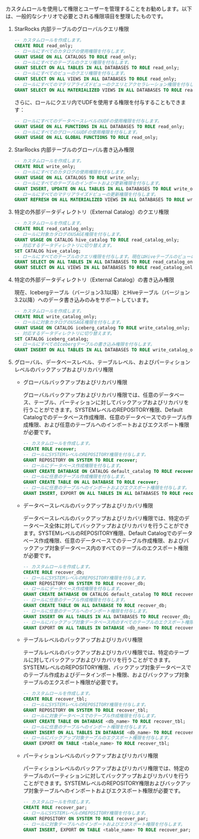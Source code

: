 
カスタムロールを使用して権限とユーザーを管理することをお勧めします。以下は、一般的なシナリオで必要とされる権限項目を整理したものです。

1. StarRocks 内部テーブルのグローバルクエリ権限

   ```SQL
   -- カスタムロールを作成します。
   CREATE ROLE read_only;
   -- ロールにすべてのカタログの使用権限を付与します。
   GRANT USAGE ON ALL CATALOGS TO ROLE read_only;
   -- ロールにすべてのテーブルのクエリ権限を付与します。
   GRANT SELECT ON ALL TABLES IN ALL DATABASES TO ROLE read_only;
   -- ロールにすべてのビューのクエリ権限を付与します。
   GRANT SELECT ON ALL VIEWS IN ALL DATABASES TO ROLE read_only;
   -- ロールにすべてのマテリアライズドビューのクエリとアクセラレーション権限を付与します。
   GRANT SELECT ON ALL MATERIALIZED VIEWS IN ALL DATABASES TO ROLE read_only;
   ```

   さらに、ロールにクエリ内でUDFを使用する権限を付与することもできます：

   ```SQL
   -- ロールにすべてのデータベースレベルのUDFの使用権限を付与します。
   GRANT USAGE ON ALL FUNCTIONS IN ALL DATABASES TO ROLE read_only;
   -- ロールにすべてのグローバルUDFの使用権限を付与します。
   GRANT USAGE ON ALL GLOBAL FUNCTIONS TO ROLE read_only;
   ```

2. StarRocks 内部テーブルのグローバル書き込み権限

   ```SQL
   -- カスタムロールを作成します。
   CREATE ROLE write_only;
   -- ロールにすべてのカタログの使用権限を付与します。
   GRANT USAGE ON ALL CATALOGS TO ROLE write_only;
   -- ロールにすべてのテーブルのインポートおよび更新権限を付与します。
   GRANT INSERT, UPDATE ON ALL TABLES IN ALL DATABASES TO ROLE write_only;
   -- ロールにすべてのマテリアライズドビューの更新権限を付与します。
   GRANT REFRESH ON ALL MATERIALIZED VIEWS IN ALL DATABASES TO ROLE write_only;
   ```

3. 特定の外部データディレクトリ（External Catalog）のクエリ権限

   ```SQL
   -- カスタムロールを作成します。
   CREATE ROLE read_catalog_only;
   -- ロールに対象カタログのUSAGE権限を付与します。
   GRANT USAGE ON CATALOG hive_catalog TO ROLE read_catalog_only;
   -- 対応するデータディレクトリに切り替えます。
   SET CATALOG hive_catalog;
   -- ロールにすべてのテーブルのクエリ権限を付与します。現在はHiveテーブルのビューのクエリのみをサポートしています（バージョン3.1以降）。
   GRANT SELECT ON ALL TABLES IN ALL DATABASES TO ROLE read_catalog_only;
   GRANT SELECT ON ALL VIEWS IN ALL DATABASES TO ROLE read_catalog_only;
   ```

4. 特定の外部データディレクトリ（External Catalog）の書き込み権限

   現在、Icebergテーブル（バージョン3.1以降）とHiveテーブル（バージョン3.2以降）へのデータ書き込みのみをサポートしています。

   ```SQL
   -- カスタムロールを作成します。
   CREATE ROLE write_catalog_only;
   -- ロールに対象カタログのUSAGE権限を付与します。
   GRANT USAGE ON CATALOG iceberg_catalog TO ROLE write_catalog_only;
   -- 対応するデータディレクトリに切り替えます。
   SET CATALOG iceberg_catalog;
   -- ロールにすべてのIcebergテーブルの書き込み権限を付与します。
   GRANT INSERT ON ALL TABLES IN ALL DATABASES TO ROLE write_catalog_only;
   ```

5. グローバル、データベースレベル、テーブルレベル、およびパーティションレベルのバックアップおよびリカバリ権限

   - グローバルバックアップおよびリカバリ権限

     グローバルバックアップおよびリカバリ権限では、任意のデータベース、テーブル、パーティションに対してバックアップおよびリカバリを行うことができます。SYSTEMレベルのREPOSITORY権限、Default Catalogでのデータベース作成権限、任意のデータベースでのテーブル作成権限、および任意のテーブルへのインポートおよびエクスポート権限が必要です。

     ```SQL
     -- カスタムロールを作成します。
     CREATE ROLE recover;
     -- ロールにSYSTEMレベルのREPOSITORY権限を付与します。
     GRANT REPOSITORY ON SYSTEM TO ROLE recover;
     -- ロールにデータベース作成権限を付与します。
     GRANT CREATE DATABASE ON CATALOG default_catalog TO ROLE recover;
     -- ロールに任意のテーブル作成権限を付与します。
     GRANT CREATE TABLE ON ALL DATABASE TO ROLE recover;
     -- ロールに任意のテーブルへのインポートおよびエクスポート権限を付与します。
     GRANT INSERT, EXPORT ON ALL TABLES IN ALL DATABASES TO ROLE recover;
     ```

   - データベースレベルのバックアップおよびリカバリ権限

     データベースレベルのバックアップおよびリカバリ権限では、特定のデータベース全体に対してバックアップおよびリカバリを行うことができます。SYSTEMレベルのREPOSITORY権限、Default Catalogでのデータベース作成権限、任意のデータベースでのテーブル作成権限、およびバックアップ対象データベース内のすべてのテーブルのエクスポート権限が必要です。

     ```SQL
     -- カスタムロールを作成します。
     CREATE ROLE recover_db;
     -- ロールにSYSTEMレベルのREPOSITORY権限を付与します。
     GRANT REPOSITORY ON SYSTEM TO ROLE recover_db;
     -- ロールにデータベース作成権限を付与します。
     GRANT CREATE DATABASE ON CATALOG default_catalog TO ROLE recover_db;
     -- ロールに任意のテーブル作成権限を付与します。
     GRANT CREATE TABLE ON ALL DATABASE TO ROLE recover_db;
     -- ロールに任意のテーブルへのインポート権限を付与します。
     GRANT INSERT ON ALL TABLES IN ALL DATABASES TO ROLE recover_db;
     -- ロールにバックアップ対象データベース内のすべてのテーブルのエクスポート権限を付与します。
     GRANT EXPORT ON ALL TABLES IN DATABASE <db_name> TO ROLE recover_db;
     ```

   - テーブルレベルのバックアップおよびリカバリ権限

     テーブルレベルのバックアップおよびリカバリ権限では、特定のテーブルに対してバックアップおよびリカバリを行うことができます。SYSTEMレベルのREPOSITORY権限、バックアップ対象データベースでのテーブル作成およびデータインポート権限、およびバックアップ対象テーブルのエクスポート権限が必要です。

     ```SQL
     -- カスタムロールを作成します。
     CREATE ROLE recover_tbl;
     -- ロールにSYSTEMレベルのREPOSITORY権限を付与します。
     GRANT REPOSITORY ON SYSTEM TO ROLE recover_tbl;
     -- ロールに対象データベースでのテーブル作成権限を付与します。
     GRANT CREATE TABLE ON DATABASE <db_name> TO ROLE recover_tbl;
     -- ロールに任意のテーブルへのインポート権限を付与します。
     GRANT INSERT ON ALL TABLES IN DATABASE <db_name> TO ROLE recover_tbl;
     -- ロールにバックアップ対象テーブルのエクスポート権限を付与します。
     GRANT EXPORT ON TABLE <table_name> TO ROLE recover_tbl;     
     ```

   - パーティションレベルのバックアップおよびリカバリ権限

     パーティションレベルのバックアップおよびリカバリ権限では、特定のテーブルのパーティションに対してバックアップおよびリカバリを行うことができます。SYSTEMレベルのREPOSITORY権限およびバックアップ対象テーブルへのインポートおよびエクスポート権限が必要です。

     ```SQL
     -- カスタムロールを作成します。
     CREATE ROLE recover_par;
     -- ロールにSYSTEMレベルのREPOSITORY権限を付与します。
     GRANT REPOSITORY ON SYSTEM TO ROLE recover_par;
     -- ロールに対象テーブルへのインポートおよびエクスポート権限を付与します。
     GRANT INSERT, EXPORT ON TABLE <table_name> TO ROLE recover_par;
     ```
